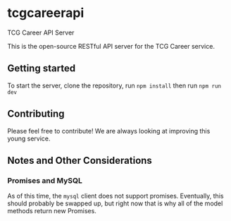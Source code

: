 # tcgcareerapi
TCG Career API Server

This is the open-source RESTful API server for the TCG Career service.

## Getting started

To start the server, clone the repository, run `npm install` then run `npm run dev`

## Contributing

Please feel free to contribute! We are always looking at improving this young service.

## Notes and Other Considerations

### Promises and MySQL

As of this time, the `mysql` client does not support promises. Eventually, this should probably be swapped up, but right now that is why all of the model methods return new Promises.